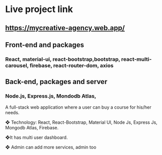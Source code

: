 # Live project link

## https://mycreative-agency.web.app/

## Front-end and packages
### React, material-ui, react-bootstrap,bootstrap, react-multi-carousel, firebase, react-router-dom, axios

## Back-end, packages and server
### Node.js, Express.js, Mondodb Atlas,

A full-stack web application where a user can buy a course for his/her needs.

❖ Technology: React, React-Bootstrap, Material UI, Node Js, Express Js, 
Mongodb Atlas, Firebase.

❖It has multi user dashboard.

❖ Admin can add more services, admin too

